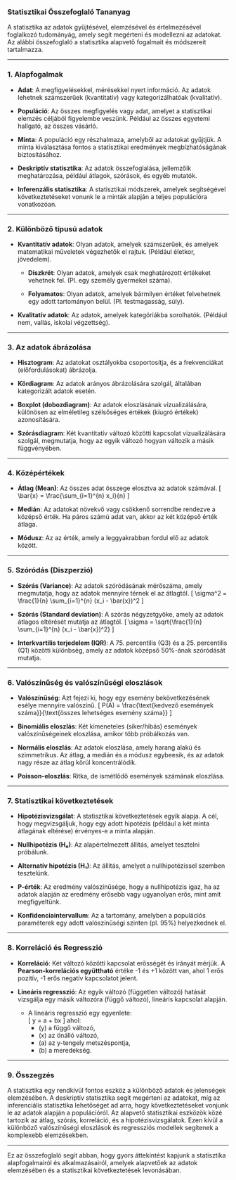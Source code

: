 ### **Statisztikai Összefoglaló Tananyag**

A statisztika az adatok gyűjtésével, elemzésével és értelmezésével foglalkozó tudományág, amely segít megérteni és modellezni az adatokat. Az alábbi összefoglaló a statisztika alapvető fogalmait és módszereit tartalmazza.

---

### **1. Alapfogalmak**

- **Adat**: A megfigyelésekkel, mérésekkel nyert információ. Az adatok lehetnek számszerűek (kvantitatív) vagy kategorizálhatóak (kvalitatív).
  
- **Populáció**: Az összes megfigyelés vagy adat, amelyet a statisztikai elemzés céljából figyelembe veszünk. Például az összes egyetemi hallgató, az összes vásárló.

- **Minta**: A populáció egy részhalmaza, amelyből az adatokat gyűjtjük. A minta kiválasztása fontos a statisztikai eredmények megbízhatóságának biztosításához.

- **Deskriptív statisztika**: Az adatok összefoglalása, jellemzőik meghatározása, például átlagok, szórások, és egyéb mutatók.

- **Inferenzális statisztika**: A statisztikai módszerek, amelyek segítségével következtetéseket vonunk le a minták alapján a teljes populációra vonatkozóan.

---

### **2. Különböző típusú adatok**

- **Kvantitatív adatok**: Olyan adatok, amelyek számszerűek, és amelyek matematikai műveletek végezhetők el rajtuk. (Például életkor, jövedelem).

  - **Diszkrét**: Olyan adatok, amelyek csak meghatározott értékeket vehetnek fel. (Pl. egy személy gyermekei száma).
  
  - **Folyamatos**: Olyan adatok, amelyek bármilyen értéket felvehetnek egy adott tartományon belül. (Pl. testmagasság, súly).

- **Kvalitatív adatok**: Az adatok, amelyek kategóriákba sorolhatók. (Például nem, vallás, iskolai végzettség).

---

### **3. Az adatok ábrázolása**

- **Hisztogram**: Az adatokat osztályokba csoportosítja, és a frekvenciákat (előfordulásokat) ábrázolja.

- **Kördiagram**: Az adatok arányos ábrázolására szolgál, általában kategorizált adatok esetén.

- **Boxplot (dobozdiagram)**: Az adatok eloszlásának vizualizálására, különösen az elméletileg szélsőséges értékek (kiugró értékek) azonosítására.

- **Szórásdiagram**: Két kvantitatív változó közötti kapcsolat vizualizálására szolgál, megmutatja, hogy az egyik változó hogyan változik a másik függvényében.

---

### **4. Középértékek**

- **Átlag (Mean)**: Az összes adat összege elosztva az adatok számával.
    \[
    \bar{x} = \frac{\sum_{i=1}^{n} x_i}{n}
    \]

- **Medián**: Az adatokat növekvő vagy csökkenő sorrendbe rendezve a középső érték. Ha páros számú adat van, akkor az két középső érték átlaga.
  
- **Módusz**: Az az érték, amely a leggyakrabban fordul elő az adatok között.

---

### **5. Szóródás (Diszperzió)**

- **Szórás (Variance)**: Az adatok szóródásának mérőszáma, amely megmutatja, hogy az adatok mennyire térnek el az átlagtól.
    \[
    \sigma^2 = \frac{1}{n} \sum_{i=1}^{n} (x_i - \bar{x})^2
    \]

- **Szórás (Standard deviation)**: A szórás négyzetgyöke, amely az adatok átlagos eltérését mutatja az átlagtól.
    \[
    \sigma = \sqrt{\frac{1}{n} \sum_{i=1}^{n} (x_i - \bar{x})^2}
    \]

- **Interkvartilis terjedelem (IQR)**: A 75. percentilis (Q3) és a 25. percentilis (Q1) közötti különbség, amely az adatok középső 50%-ának szóródását mutatja.

---

### **6. Valószínűség és valószínűségi eloszlások**

- **Valószínűség**: Azt fejezi ki, hogy egy esemény bekövetkezésének esélye mennyire valószínű.
    \[
    P(A) = \frac{\text{kedvező események száma}}{\text{összes lehetséges esemény száma}}
    \]

- **Binomiális eloszlás**: Két kimeneteles (siker/hibás) események valószínűségeinek eloszlása, amikor több próbálkozás van.

- **Normális eloszlás**: Az adatok eloszlása, amely harang alakú és szimmetrikus. Az átlag, a medián és a módusz egybeesik, és az adatok nagy része az átlag körül koncentrálódik.

- **Poisson-eloszlás**: Ritka, de ismétlődő események számának eloszlása.

---

### **7. Statisztikai következtetések**

- **Hipotézisvizsgálat**: A statisztikai következtetések egyik alapja. A cél, hogy megvizsgáljuk, hogy egy adott hipotézis (például a két minta átlagának eltérése) érvényes-e a minta alapján.

- **Nullhipotézis (H₀)**: Az alapértelmezett állítás, amelyet tesztelni próbálunk.

- **Alternatív hipotézis (H₁)**: Az állítás, amelyet a nullhipotézissel szemben tesztelünk.

- **P-érték**: Az eredmény valószínűsége, hogy a nullhipotézis igaz, ha az adatok alapján az eredmény erősebb vagy ugyanolyan erős, mint amit megfigyeltünk.

- **Konfidenciaintervallum**: Az a tartomány, amelyben a populációs paraméterek egy adott valószínűségi szinten (pl. 95%) helyezkednek el.

---

### **8. Korreláció és Regresszió**

- **Korreláció**: Két változó közötti kapcsolat erősségét és irányát mérjük. A **Pearson-korrelációs együttható** értéke -1 és +1 között van, ahol 1 erős pozitív, -1 erős negatív kapcsolatot jelent.

- **Lineáris regresszió**: Az egyik változó (független változó) hatását vizsgálja egy másik változóra (függő változó), lineáris kapcsolat alapján.

    - A lineáris regresszió egy egyenlete:  
      \[
      y = a + bx
      \]
      ahol:
      - \(y\) a függő változó,
      - \(x\) az önálló változó,
      - \(a\) az y-tengely metszéspontja,
      - \(b\) a meredekség.

---

### **9. Összegzés**

A statisztika egy rendkívül fontos eszköz a különböző adatok és jelenségek elemzésében. A deskriptív statisztika segít megérteni az adatokat, míg az inferenciális statisztika lehetőséget ad arra, hogy következtetéseket vonjunk le az adatok alapján a populációról. Az alapvető statisztikai eszközök közé tartozik az átlag, szórás, korreláció, és a hipotézisvizsgálatok. Ezen kívül a különböző valószínűségi eloszlások és regressziós modellek segítenek a komplexebb elemzésekben.

---

Ez az összefoglaló segít abban, hogy gyors áttekintést kapjunk a statisztika alapfogalmairól és alkalmazásairól, amelyek alapvetőek az adatok elemzésében és a statisztikai következtetések levonásában.